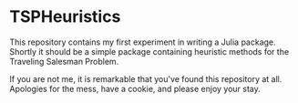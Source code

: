# TSPHeuristics

This repository contains my first experiment in writing a Julia package. Shortly it should be a simple package containing heuristic methods for the Traveling Salesman Problem. 

If you are not me, it is remarkable that you've found this repository at all. Apologies for the mess, have a cookie, and please enjoy your stay.
